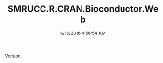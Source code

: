 ﻿---
title: SMRUCC.R.CRAN.Bioconductor.Web
date: 6/16/2016 4:56:54 AM
---

[Version](T-SMRUCC.R.CRAN.Bioconductor.Web.Version.html)
